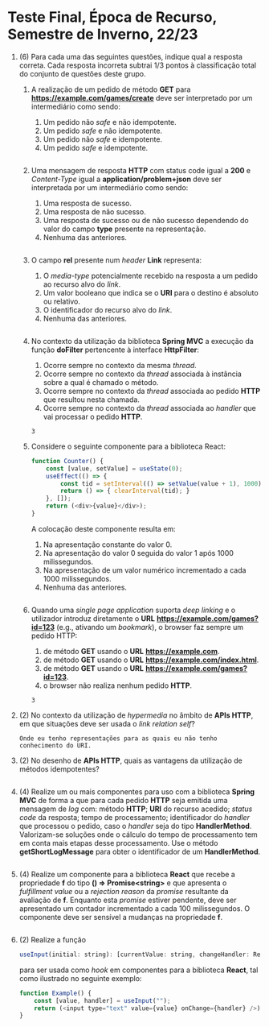 # Teste Final, Época de Recurso, Semestre de Inverno, 22/23

1. (6) Para cada uma das seguintes questões, indique qual a resposta correta. Cada resposta incorreta subtrai 1/3 pontos à classificação total do conjunto de questões deste grupo.

    1. A realização de um pedido de método **GET** para **https://example.com/games/create** deve ser interpretado por um intermediário como sendo:
        1. Um pedido não *safe* e não idempotente.
        2. Um pedido *safe* e não idempotente.
        3. Um pedido não *safe* e idempotente.
        4. Um pedido *safe* e idempotente.

        ```
        
        ```

    2. Uma mensagem de resposta **HTTP** com status code igual a **200** e *Content-Type* igual a **application/problem+json** deve ser interpretada por um intermediário como sendo:
        1. Uma resposta de sucesso.
        2. Uma resposta de não sucesso.
        3. Uma resposta de sucesso ou de não sucesso dependendo do valor do campo **type** presente na representação.
        4. Nenhuma das anteriores.

        ```
        ```

    3. O campo **rel** presente num *header* **Link** representa:
        1. O *media-type* potencialmente recebido na resposta a um pedido ao recurso alvo do *link*.
        2. Um valor booleano que indica se o **URI** para o destino é absoluto ou relativo.
        3. O identificador do recurso alvo do *link*.
        4. Nenhuma das anteriores.

        ```
        ```

    4. No contexto da utilização da biblioteca **Spring MVC** a execução da função **doFilter** pertencente à interface **HttpFilter**:
        1. Ocorre sempre no contexto da mesma *thread*.
        2. Ocorre sempre no contexto da *thread* associada à instância sobre a qual é chamado o método.
        3. Ocorre sempre no contexto da *thread* associada ao pedido **HTTP** que resultou nesta chamada.
        4. Ocorre sempre no contexto da *thread* associada ao *handler* que vai processar o pedido **HTTP**.

        ```
        3
        ```

    5. Considere o seguinte componente para a biblioteca React:

        ```javascript
        function Counter() {
            const [value, setValue] = useState(0);
            useEffect(() => {
                const tid = setInterval(() => setValue(value + 1), 1000);
                return () => { clearInterval(tid); }
            }, []);
            return (<div>{value}</div>);
        }
        ```

        A colocação deste componente resulta em:
        1. Na apresentação constante do valor 0.
        2. Na apresentação do valor 0 seguida do valor 1 após 1000 milissegundos.
        3. Na apresentação de um valor numérico incrementado a cada 1000 milissegundos.
        4. Nenhuma das anteriores.

        ```
        ```

    6. Quando uma *single page application* suporta *deep linking* e o utilizador introduz diretamente o **URL** **https://example.com/games?id=123** (e.g., ativando um *bookmark*), o browser faz sempre um pedido HTTP:
        1. de método **GET** usando o **URL** **https://example.com**.
        2. de método **GET** usando o **URL** **https://example.com/index.html**.
        3. de método **GET** usando o **URL** **https://example.com/games?id=123**.
        4. o browser não realiza nenhum pedido **HTTP**.

        ```
        3
        ```

2. (2) No contexto da utilização de *hypermedia* no âmbito de **APIs HTTP**, em que situações deve ser usada o *link relation* *self*?

    ```
    Onde eu tenho representações para as quais eu não tenho conhecimento do URI.
    ```

3. (2) No desenho de **APIs HTTP**, quais as vantagens da utilização de métodos idempotentes?

    ```
    ```

4. (4) Realize um ou mais componentes para uso com a biblioteca **Spring MVC** de forma a que para cada pedido **HTTP** seja emitida uma mensagem de *log* com: método **HTTP**; **URI** do recurso acedido; *status code* da resposta; tempo de processamento; identificador do *handler* que processou o pedido, caso o *handler* seja do tipo **HandlerMethod**. Valorizam-se soluções onde o cálculo do tempo de processamento tem em conta mais etapas desse processamento. Use o método **getShortLogMessage** para obter o identificador de um **HandlerMethod**.

    ```
    ```

5. (4) Realize um componente para a biblioteca **React** que recebe a propriedade **f** do tipo **() => Promise\<string>** e que apresenta o *fulfillment value* ou a *rejection reason* da *promise* resultante da avaliação de **f**. Enquanto esta *promise* estiver pendente, deve ser apresentado um contador incrementado a cada 100 milissegundos. O componente deve ser sensível a mudanças na propriedade **f**.

    ```
    ```

6. (2) Realize a função

    ```js
    useInput(initial: string): [currentValue: string, changeHandler: React.ChangeEvent<HTMLInputElement> => void]
    ```
    para ser usada como *hook* em componentes para a biblioteca **React**, tal como ilustrado no seguinte exemplo:

    ```js
    function Example() {
        const [value, handler] = useInput("");
        return (<input type="text" value={value} onChange={handler} />);
    }
    ```
    ```

    ```
